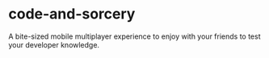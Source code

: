 # code-and-sorcery

A bite-sized mobile multiplayer experience to enjoy with your friends to test your developer knowledge.
